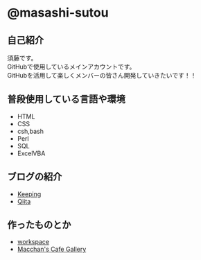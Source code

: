 # @masashi-sutou

## 自己紹介

須藤です。  
GitHubで使用しているメインアカウントです。  
GitHubを活用して楽しくメンバーの皆さん開発していきたいです！！

## 普段使用している言語や環境

- HTML
- CSS
- csh,bash
- Perl
- SQL
- ExcelVBA

## ブログの紹介

- [Keeping](http://keepingblog.net/)
- [Qiita](http://qiita.com/masashi-sutou/stock)

## 作ったものとか

- [workspace](http://keepingblog.net/workspace_menu/)
- [Macchan's Cafe Gallery](http://keepingblog.net/workspace/macchan_cafe_gallery/index.html)

